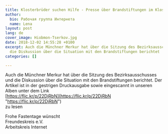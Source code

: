```yaml
---
title: Klosterbrüder suchen Hilfe - Presse über Brandstiftungen im Kloster
author:
  bio: Рабочая группа Интернета
  name: Lena
layout: post
lang: de
cover_image: Hiobmon-Tserkov.jpg
date: 2018-12-02 14:55:28 +0100
excerpt: Auch die Münchner Merkur hat über die Sitzung des Bezirksausschusses und
  die Diskussion über die Situation mit den Brandstiftungen berichtet
categories: []

---
```

Auch  die Münchner Merkur hat über die Sitzung des Bezirksausschusses und die  Diskussion über die Situation mit den Brandstiftungen berichtet. Der  Artikel ist in der gestrigen Druckausgabe sowie eingescannt in unseren  Alben unter dem Link  
[https://flic.kr/p/22DjRbN](https://flic.kr/p/22DjRbN "https://flic.kr/p/22DjRbN")  
 zu lesen

Frohe Fastentage wünscht  
 Freundeskreis e.V.  
 Arbeitskreis Internet